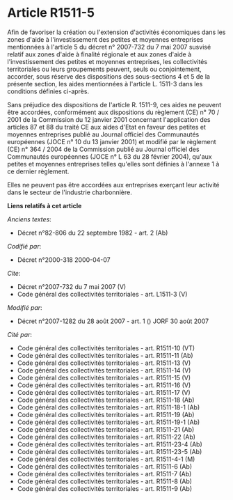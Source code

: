 # Article R1511-5

Afin de favoriser la création ou l'extension d'activités économiques dans les zones d'aide à l'investissement des petites et
moyennes entreprises mentionnées à l'article 5 du décret n° 2007-732 du 7 mai 2007 susvisé relatif aux zones d'aide à
finalité régionale et aux zones d'aide à l'investissement des petites et moyennes entreprises, les collectivités
territoriales ou leurs groupements peuvent, seuls ou conjointement, accorder, sous réserve des dispositions des sous-sections
4 et 5 de la présente section, les aides mentionnées à l'article L. 1511-3 dans les conditions définies ci-après. 

Sans préjudice des dispositions de l'article R. 1511-9, ces aides ne peuvent être accordées, conformément aux dispositions du
règlement (CE) n° 70 / 2001 de la Commission du 12 janvier 2001 concernant l'application des articles 87 et 88 du traité CE
aux aides d'Etat en faveur des petites et moyennes entreprises publié au Journal officiel des Communautés européennes (JOCE
n° 10 du 13 janvier 2001) et modifié par le règlement (CE) n° 364 / 2004 de la Commission publié au Journal officiel des
Communautés européennes (JOCE n° L 63 du 28 février 2004), qu'aux petites et moyennes entreprises telles qu'elles sont
définies à l'annexe 1 à ce dernier règlement. 

Elles ne peuvent pas être accordées aux entreprises exerçant leur activité dans le secteur de l'industrie charbonnière.

**Liens relatifs à cet article**

_Anciens textes_:

  - Décret n°82-806 du 22 septembre 1982 - art. 2 (Ab)

_Codifié par_:

  - Décret n°2000-318 2000-04-07

_Cite_:

  - Décret n°2007-732 du 7 mai 2007 (V)
  - Code général des collectivités territoriales - art. L1511-3 (V)

_Modifié par_:

  - Décret n°2007-1282 du 28 août 2007 - art. 1 () JORF 30 août 2007

_Cité par_:

  - Code général des collectivités territoriales - art. R1511-10 (VT)
  - Code général des collectivités territoriales - art. R1511-11 (Ab)
  - Code général des collectivités territoriales - art. R1511-13 (V)
  - Code général des collectivités territoriales - art. R1511-14 (V)
  - Code général des collectivités territoriales - art. R1511-15 (V)
  - Code général des collectivités territoriales - art. R1511-16 (V)
  - Code général des collectivités territoriales - art. R1511-17 (V)
  - Code général des collectivités territoriales - art. R1511-18 (Ab)
  - Code général des collectivités territoriales - art. R1511-18-1 (Ab)
  - Code général des collectivités territoriales - art. R1511-19 (Ab)
  - Code général des collectivités territoriales - art. R1511-19-1 (Ab)
  - Code général des collectivités territoriales - art. R1511-21 (Ab)
  - Code général des collectivités territoriales - art. R1511-22 (Ab)
  - Code général des collectivités territoriales - art. R1511-23-4 (Ab)
  - Code général des collectivités territoriales - art. R1511-23-5 (Ab)
  - Code général des collectivités territoriales - art. R1511-4-1 (M)
  - Code général des collectivités territoriales - art. R1511-6 (Ab)
  - Code général des collectivités territoriales - art. R1511-7 (Ab)
  - Code général des collectivités territoriales - art. R1511-8 (Ab)
  - Code général des collectivités territoriales - art. R1511-9 (Ab)
